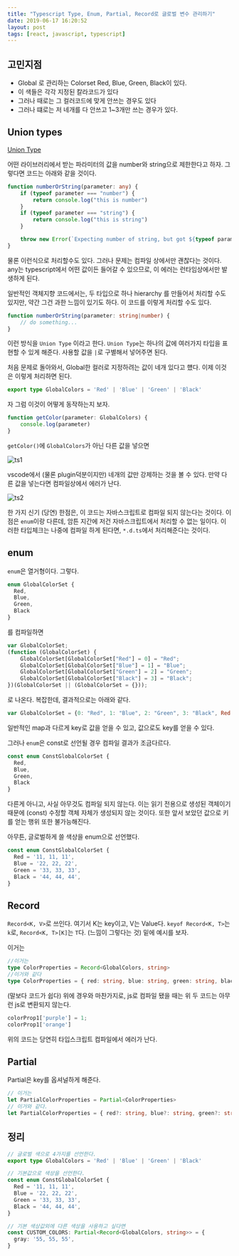 ```yaml
---
title: "Typescript Type, Enum, Partial, Record로 글로벌 변수 관리하기"
date: 2019-06-17 16:20:52
layout: post
tags: [react, javascript, typescript]
---
```


## 고민지점

- Global 로 관리하는 Colorset Red, Blue, Green, Black이 있다.
- 이 색들은 각각 지정된 칼라코드가 있다
- 그러나 때로는 그 컬러코드에 맞게 안쓰는 경우도 있다
- 그러나 떄로는 저 네개를 다 안쓰고 1~3개만 쓰는 경우가 있다.

## Union types

[Union Type](https://www.typescriptlang.org/docs/handbook/advanced-types.html#union-types)

어떤 라이브러리에서 받는 파라미터의 값을 number와 string으로 제한한다고 하자. 그렇다면 코드는 아래와 같을 것이다.

```typescript
function numberOrString(parameter: any) {
    if (typeof parameter === "number") {
        return console.log("this is number")
    } 
    if (typeof parameter === "string") {
        return console.log("this is string")
    }   

    throw new Error(`Expecting number of string, but got ${typeof parameter}`)
}
```

물론 이런식으로 처리할수도 있다. 그러나 문제는 컴파일 상에서만 괜찮다는 것이다. any는 typescript에서 어떤 값이든 들어갈 수 있으므로, 이 에러는 런타임상에서만 발생하게 된다.

일반적인 객체지향 코드에서는, 두 타입으로 하나 hierarchy 를 만들어서 처리할 수도 있지만, 약간 그건 과한 느낌이 있기도 하다. 이 코드를 이렇게 처리할 수도 있다.

```typescript
function numberOrString(parameter: string|number) {
    // do something...
}
```

이런 방식을 `Union Type` 이라고 한다. `Union Type`는 하나의 값에 여러가지 타입을 표현할 수 있게 해준다. 사용할 값을 `|`로 구별해서 넣어주면 된다.

처음 문제로 돌아와서, Global한 컬러로 지정하려는 값이 네개 있다고 헀다. 이제 이것은 이렇게 처리하면 된다.

```typescript
export type GlobalColors = 'Red' | 'Blue' | 'Green' | 'Black'
```

자 그럼 이것이 어떻게 동작하는지 보자.

```typescript
function getColor(parameter: GlobalColors) {
    console.log(parameter)
}
```

`getColor()`에 `GlobalColors`가 아닌 다른 값을 넣으면 

![ts1](/images/2019/06/ts1.png)

vscode에서 (물론 plugin덕분이지만) 네개의 값만 강제하는 것을 볼 수 있다. 만약 다른 값을 넣는다면 컴파일상에서 에러가 난다.

![ts2](/images/2019/06/ts2.png)

한 가지 신기 (당연) 한점은, 이 코드는 자바스크립트로 컴파일 되지 않는다는 것이다. 이점은 `enum`이랑 다른데, 암튼 지간에 저건 자바스크립트에서 처리할 수 없는 일이다. 이러한 타입체크는 나중에 컴파일 하게 된다면, `*.d.ts`에서 처리해준다는 것이다.


## enum

`enum`은 열거형이다. 그렇다.

```typescript
enum GlobalColorSet {
  Red,
  Blue,
  Green,
  Black
}
```

를 컴파일하면

```javascript
var GlobalColorSet;
(function (GlobalColorSet) {
    GlobalColorSet[GlobalColorSet["Red"] = 0] = "Red";
    GlobalColorSet[GlobalColorSet["Blue"] = 1] = "Blue";
    GlobalColorSet[GlobalColorSet["Green"] = 2] = "Green";
    GlobalColorSet[GlobalColorSet["Black"] = 3] = "Black";
})(GlobalColorSet || (GlobalColorSet = {}));
```
로 나온다. 복잡한데, 결과적으로는 아래와 같다.

```javascript
var GlobalColorSet = {0: "Red", 1: "Blue", 2: "Green", 3: "Black", Red: 0, Blue: 1, Green: 2, Black: 3}
```

일반적인 map과 다르게 key로 값을 얻을 수 있고, 값으로도 key를 얻을 수 있다.

그러나 `enum`은 const로 선언될 경우 컴파일 결과가 조금다르다.

```typescript
const enum ConstGlobalColorSet {
  Red,
  Blue,
  Green,
  Black
}
```

다른게 아니고, 사실 아무것도 컴파일 되지 않는다. 이는 읽기 전용으로 생성된 객체이기 때문에 (const) 수정할 객체 자체가 생성되지 않는 것이다. 또한 앞서 보았던 값으로 키를 얻는 행위 또한 불가능해진다. 

아무튼, 글로벌하게 쓸 색상을 enum으로 선언했다.

```typescript
const enum ConstGlobalColorSet {
  Red = '11, 11, 11',
  Blue = '22, 22, 22',
  Green = '33, 33, 33',
  Black = '44, 44, 44',
}
```


## Record

`Record<K, V>`로 쓰인다. 여기서 K는 key이고, V는 Value다. `keyof Record<K, T>`는 `k`로, `Record<K, T>[K]`는 `T`다. (느낌이 그렇다는 것) 밑에 예시를 보자.

이거는 

```typescript
//이거는
type ColorProperties = Record<GlobalColors, string>
//이거와 같다
type ColorProperties = { red: string, blue: string, green: string, black: string }
```

(말보다 코드가 쉽다) 위에 경우와 마찬가지로, js로 컴파일 됐을 때는 위 두 코드는 아무런 js로 변환되지 않는다. 

```typescript
colorProp1['purple'] = 1;
colorProp1['orange']
```

위의 코드는 당연히 타입스크립트 컴파일에서 에러가 난다.

## Partial

Partial은 key를 옵셔널하게 해준다. 

```typescript
// 이거는
let PartialColorProperties = Partial<ColorProperties>
// 이거와 같다.
let PartialColorProperties = { red?: string, blue?: string, green?: string, black?: string }
```

## 정리

```typescript
// 글로벌 색으로 4가지를 선언한다.
export type GlobalColors = 'Red' | 'Blue' | 'Green' | 'Black'

// 기본값으로 색상을 선언한다.
const enum ConstGlobalColorSet {
  Red = '11, 11, 11',
  Blue = '22, 22, 22',
  Green = '33, 33, 33',
  Black = '44, 44, 44',
}

// 기본 색상값외에 다른 색상을 사용하고 싶다면 
const CUSTOM_COLORS: Partial<Record<GlobalColors, string>> = {
  gray: '55, 55, 55',
}
```
